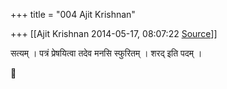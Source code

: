 +++
title = "004 Ajit Krishnan"

+++
[[Ajit Krishnan	2014-05-17, 08:07:22 [Source](https://groups.google.com/g/samskrita/c/zlWgKr5NEyg)]]



  

सत्यम् । पत्रं प्रेषयित्वा तदेव मनसि स्फुरितम् । शरद् इति पदम् ।



